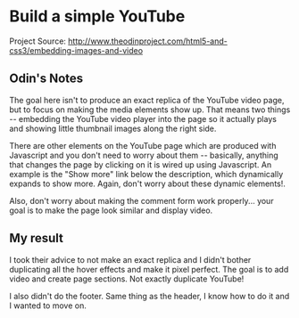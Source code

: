 # Build a simple YouTube

Project Source: http://www.theodinproject.com/html5-and-css3/embedding-images-and-video

## Odin's Notes

The goal here isn't to produce an exact replica of the YouTube video page, but to focus on making the media elements show up. That means two things -- embedding the YouTube video player into the page so it actually plays and showing little thumbnail images along the right side.

There are other elements on the YouTube page which are produced with Javascript and you don't need to worry about them -- basically, anything that changes the page by clicking on it is wired up using Javascript. An example is the "Show more" link below the description, which dynamically expands to show more. Again, don't worry about these dynamic elements!.

Also, don't worry about making the comment form work properly... your goal is to make the page look similar and display video.

## My result

I took their advice to not make an exact replica and I didn't bother duplicating all the hover effects and make it pixel perfect. The goal is to add video and create page sections. Not exactly duplicate YouTube!

I also didn't do the footer. Same thing as the header, I know how to do it and I wanted to move on. 